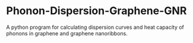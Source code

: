 # Phonon-Dispersion-Graphene-GNR
A python program for calculating dispersion curves and heat capacity of phonons in graphene and graphene nanoribbons.
